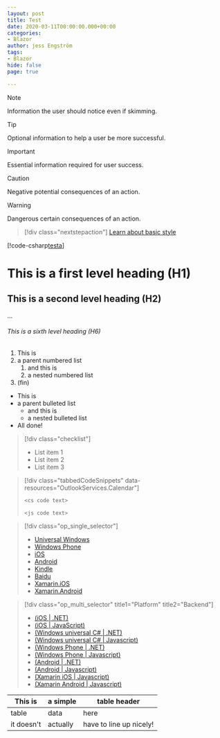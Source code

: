 ```yaml
---
layout: post
title: Test
date: 2020-03-11T00:00:00.000+00:00
categories:
- Blazor
author: jess Engström
tags:
- Blazor
hide: false
page: true

---
```


> [!NOTE]
> Information the user should notice even if skimming.

> [!TIP]
> Optional information to help a user be more successful.

> [!IMPORTANT]
> Essential information required for user success.

> [!CAUTION]
> Negative potential consequences of an action.

> [!WARNING]
> Dangerous certain consequences of an action.


> [!div class="nextstepaction"]
> [Learn about basic style](style-quick-start.md)


[!code-csharp[testa](posts/snippets/test/code.md "test kod")]

# This is a first level heading (H1)

## This is a second level heading (H2)

...

###### This is a sixth level heading (H6)


1. This is
1. a parent numbered list
   1. and this is
   1. a nested numbered list
1. (fin)


- This is
- a parent bulleted list
  - and this is
  - a nested bulleted list
- All done!


> [!div class="checklist"]
> * List item 1
> * List item 2
> * List item 3


> [!div class="tabbedCodeSnippets" data-resources="OutlookServices.Calendar"]
> ```cs
> <cs code text>
> ```
> ```javascript
> <js code text>
> ```


> [!div class="op_single_selector"]
> - [Universal Windows](how-to-write-use-markdown.md)
> - [Windows Phone](how-to-write-use-markdown.md)
> - [iOS](how-to-write-use-markdown.md)
> - [Android](how-to-write-use-markdown.md)
> - [Kindle](how-to-write-use-markdown.md)
> - [Baidu](how-to-write-use-markdown.md)
> - [Xamarin.iOS](how-to-write-use-markdown.md)
> - [Xamarin.Android](how-to-write-use-markdown.md)


> [!div class="op_multi_selector" title1="Platform" title2="Backend"]
> - [(iOS | .NET)](how-to-write-workflows-major.md)
> - [(iOS | JavaScript)](how-to-write-workflows-major.md)
> - [(Windows universal C# | .NET)](how-to-write-workflows-major.md)
> - [(Windows universal C# | Javascript)](how-to-write-workflows-major.md)
> - [(Windows Phone | .NET)](how-to-write-workflows-major.md)
> - [(Windows Phone | Javascript)](how-to-write-workflows-major.md)
> - [(Android | .NET)](how-to-write-workflows-major.md)
> - [(Android | Javascript)](how-to-write-workflows-major.md)
> - [(Xamarin iOS | Javascript)](how-to-write-workflows-major.md)
> - [(Xamarin Android | Javascript)](how-to-write-workflows-major.md)


|This is   |a simple   |table header|
|----------|-----------|------------|
|table     |data       |here        |
|it doesn't|actually   |have to line up nicely!|





